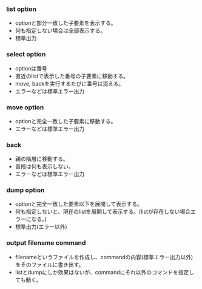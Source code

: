 ### list option
- optionと部分一致した子要素を表示する。
- 何も指定しない場合は全部表示する。
- 標準出力

### select option
- optionは番号
- 直近のlistで表示した番号の子要素に移動する。
- move, backを実行するたびに番号は消える。
- エラーなどは標準エラー出力

### move option
- optionと完全一致した子要素に移動する。
- エラーなどは標準エラー出力

### back
- 親の階層に移動する。
- 普段は何も表示しない。
- エラーなどは標準エラー出力

### dump option
- optionと完全一致した要素以下を展開して表示する。
- 何も指定しないと、現在のlistを展開して表示する。(listが存在しない場合エラーになる。)
- 標準出力(エラー以外)

### output filename command
- filenameというファイルを作成し、commandの内容(標準エラー出力以外)をそのファイルに書き出す。
- listとdumpにしか効果はないが、commandにそれ以外のコマンドを指定しても動く。
